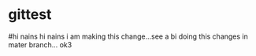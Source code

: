 # gittest
#hi nains
hi nains
i am making this change...see a bi
doing this changes in mater branch...
ok3
